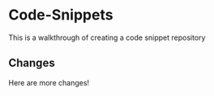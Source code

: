 # Code-Snippets

This is a walkthrough of creating a code snippet repository

## Changes

Here are more changes!